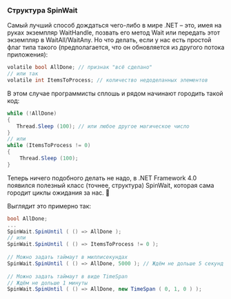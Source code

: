 ﻿### Структура SpinWait
Самый лучший способ дождаться чего-либо в мире .NET – это, имея на руках экземпляр WaitHandle, позвать его метод Wait или передать этот экземпляр в WaitAll/WaitAny. Но что делать, если у нас есть простой флаг типа такого (предполагается, что он обновляется из другого потока приложения):
```csharp
volatile bool AllDone; // признак "всё сделано"
// или так
volatile int ItemsToProcess; // количество недоделанных элементов
```
В этом случае программисты сплошь и рядом начинают городить такой код:
```csharp
while (!AllDone)
{
   Thread.Sleep (100); // или любое другое магическое число
}
// или
while (ItemsToProcess != 0)
{
    Thread.Sleep (100);
}
```
Теперь ничего подобного делать не надо, в .NET Framework 4.0 появился полезный класс (точнее, структура) SpinWait, которая сама городит циклы ожидания за нас. 🙂

Выглядит это примерно так:
```csharp
bool AllDone;
...
SpinWait.SpinUntil ( () => AllDone );
// или
SpinWait.SpinUntil ( () => ItemsToProcess != 0 );
 
// Можно задать таймаут в миллисекундах
SpinWait.SpinUntil ( () => AllDone, 5000 ); // Ждём не дольше 5 секунд
 
// Можно задать таймаут в виде TimeSpan
// Ждём не дольше 1 минуты
SpinWait.SpinUntil ( () => AllDone, new TimeSpan ( 0, 1, 0 ) );
```

